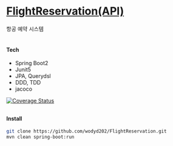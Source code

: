 # <a href="https://wodyd202.github.io/FlightReservation/flightReservation.html">FlightReservation(API)</a>
항공 예약 시스템
<br><br>


#### Tech
- Spring Boot2
- Junit5
- JPA, Querydsl
- DDD, TDD
- jacoco

<a href="https://coveralls.io/jobs/91758654"><img src="https://coveralls.io/repos/github/wodyd202/FlightReservation/badge.svg" alt="Coverage Status" /></a>

##

#### Install
```sh
git clone https://github.com/wodyd202/FlightReservation.git
mvn clean spring-boot:run
```
